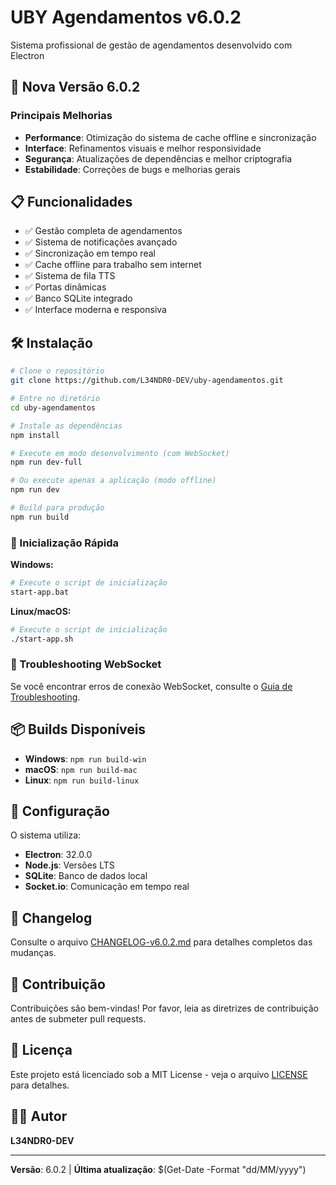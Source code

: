 # UBY Agendamentos v6.0.2

Sistema profissional de gestão de agendamentos desenvolvido com Electron

## 🚀 Nova Versão 6.0.2

### Principais Melhorias
- **Performance**: Otimização do sistema de cache offline e sincronização
- **Interface**: Refinamentos visuais e melhor responsividade
- **Segurança**: Atualizações de dependências e melhor criptografia
- **Estabilidade**: Correções de bugs e melhorias gerais

## 📋 Funcionalidades

- ✅ Gestão completa de agendamentos
- ✅ Sistema de notificações avançado
- ✅ Sincronização em tempo real
- ✅ Cache offline para trabalho sem internet
- ✅ Sistema de fila TTS
- ✅ Portas dinâmicas
- ✅ Banco SQLite integrado
- ✅ Interface moderna e responsiva

## 🛠️ Instalação

```bash
# Clone o repositório
git clone https://github.com/L34NDR0-DEV/uby-agendamentos.git

# Entre no diretório
cd uby-agendamentos

# Instale as dependências
npm install

# Execute em modo desenvolvimento (com WebSocket)
npm run dev-full

# Ou execute apenas a aplicação (modo offline)
npm run dev

# Build para produção
npm run build
```

### 🚀 Inicialização Rápida

**Windows:**
```bash
# Execute o script de inicialização
start-app.bat
```

**Linux/macOS:**
```bash
# Execute o script de inicialização
./start-app.sh
```

### 🔧 Troubleshooting WebSocket

Se você encontrar erros de conexão WebSocket, consulte o [Guia de Troubleshooting](WEBSOCKET_TROUBLESHOOTING.md).

## 📦 Builds Disponíveis

- **Windows**: `npm run build-win`
- **macOS**: `npm run build-mac`
- **Linux**: `npm run build-linux`

## 🔧 Configuração

O sistema utiliza:
- **Electron**: 32.0.0
- **Node.js**: Versões LTS
- **SQLite**: Banco de dados local
- **Socket.io**: Comunicação em tempo real

## 📝 Changelog

Consulte o arquivo [CHANGELOG-v6.0.2.md](docs/CHANGELOG-v6.0.2.md) para detalhes completos das mudanças.

## 🤝 Contribuição

Contribuições são bem-vindas! Por favor, leia as diretrizes de contribuição antes de submeter pull requests.

## 📄 Licença

Este projeto está licenciado sob a MIT License - veja o arquivo [LICENSE](LICENSE) para detalhes.

## 👨‍💻 Autor

**L34NDR0-DEV**

---

**Versão**: 6.0.2 | **Última atualização**: $(Get-Date -Format "dd/MM/yyyy") 